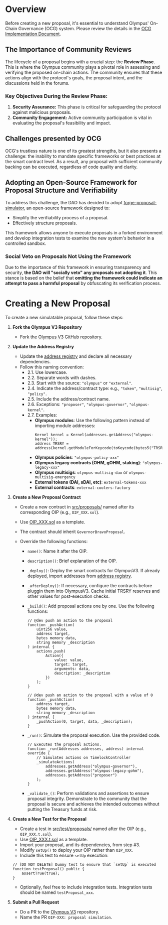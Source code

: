# Overview

Before creating a new proposal, it's essential to understand Olympus' On-Chain Governance (OCG) system. Please review the details in the [OCG Implementation Document](./OCG.md).

## The Importance of Community Reviews

The lifecycle of a proposal begins with a crucial step: the **Review Phase**. This is where the Olympus community plays a pivotal role in assessing and verifying the proposed on-chain actions. The community ensures that these actions align with the protocol's goals, the proposal intent, and the discussions held in the forums.

### Key Objectives During the Review Phase:

1. **Security Assurance:** This phase is critical for safeguarding the protocol against malicious proposals.
2. **Community Engagement:** Active community participation is vital in evaluating the proposal's feasibility and impact.

## Challenges presented by OCG

OCG's trustless nature is one of its greatest strengths, but it also presents a challenge: the inability to mandate specific frameworks or best practices at the smart contract level. As a result, any proposal with sufficient community backing can be executed, regardless of code quality and clarity.

## Adopting an Open-Source Framework for Proposal Structure and Verifiability

To address this challenge, the DAO has decided to adopt [forge-proposal-simulator](https://solidity-labs.gitbook.io/forge-proposal-simulator/), an open-source framework designed to:

-   Simplify the verifiability process of a proposal.
-   Effectively structure proposals.

This framework allows anyone to execute proposals in a forked environment and develop integration tests to examine the new system's behavior in a controlled sandbox.

### Social Veto on Proposals Not Using the Framework

Due to the importance of this framework in ensuring transparency and security, **the DAO will "socially veto" any proposals not adopting it**. This stance is based on the belief that **omitting the framework could indicate an attempt to pass a harmful proposal** by obfuscating its verification process.

# Creating a New Proposal

To create a new simulatable proposal, follow these steps:

1. **Fork the Olympus V3 Repository**

    - Fork the [Olympus V3](https://github.com/OlympusDAO/olympus-v3) GitHub repository.

2. **Update the Address Registry**

    - Update the [address registry](./addresses.json) and declare all necessary dependencies.
    - Follow this naming convention:
        - 2.1. Use lowercase.
        - 2.2. Separate words with dashes.
        - 2.3. Start with the source: `"olympus"` or `"external"`.
        - 2.4. Indicate the address/contract type: e.g., `"token"`, `"multisig"`, `"policy"`.
        - 2.5. Include the address/contract name.
        - 2.6. Exceptions: `"proposer"`, `"olympus-governor"`, `"olympus-kernel"`.
        - 2.7. Examples:
            - **Olympus modules**: Use the following pattern instead of importing module addresses:
                ```solidity
                Kernel kernel = Kernel(addresses.getAddress("olympus-kernel"));
                address TRSRY = address(kernel.getModuleForKeycode(toKeycode(bytes5("TRSRY"))));
                ```
            - **Olympus policies**: `"olympus-policy-xxx"`
            - **Olympus legacy contracts (OHM, gOHM, staking)**: `"olympus-legacy-xxx"`
            - **Olympus multisigs**: `olympus-multisig-dao` or `olympus-multisig-emergency`
            - **External tokens (DAI, sDAI, etc)**: `external-tokens-xxx`
            - **External contracts**: `external-coolers-factory`

3. **Create a New Proposal Contract**

    - Create a new contract in [src/proposals/](./) named after its corresponding OIP (e.g., `OIP_XXX.sol`).
    - Use [OIP_XXX.sol](./OIP_XXX.sol) as a template.
    - The contract should inherit `GovernorBravoProposal`.
    - Override the following functions:

        - `name()`: Name it after the OIP.
        - `description()`: Brief explanation of the OIP.
        - `_deploy()`: Deploy the smart contracts for OlympusV3. If already deployed, import addresses from [address registry](./addresses.json).
        - `_afterDeploy()`: If necessary, configure the contracts before pluggin them into OlympusV3. Cache initial TRSRY reserves and other values for post-execution checks.
        - `_build()`: Add proposal actions one by one. Use the following functions:

            ```solidity
            // @dev push an action to the proposal
            function _pushAction(
                uint256 value,
                address target,
                bytes memory data,
                string memory _description
            ) internal {
                actions.push(
                    Action({
                        value: value,
                        target: target,
                        arguments: data,
                        description: _description
                    })
                );
            }

            // @dev push an action to the proposal with a value of 0
            function _pushAction(
                address target,
                bytes memory data,
                string memory _description
            ) internal {
                _pushAction(0, target, data, _description);
            }
            ```

        - `_run()`: Simulate the proposal execution. Use the provided code.

            ```solidity
            // Executes the proposal actions.
            function _run(Addresses addresses, address) internal override {
                // Simulates actions on TimelockController
                _simulateActions(
                    addresses.getAddress("olympus-governor"),
                    addresses.getAddress("olympus-legacy-gohm"),
                    addresses.getAddress("proposer")
                );
            }
            ```

        - `_validate_()`: Perform validations and assertions to ensure proposal integrity. Demonstrate to the community that the proposal is secure and achieves the intended outcomes without putting the Treasury funds at risk.

4. **Create a New Test for the Proposal**

    - Create a test in [src/test/proposals/](../test/proposals) named after the OIP (e.g., `OIP_XXX.t.sol`).
    - Use [OIP_XXX.t.sol](../test/proposals/OIP_XXX.t.sol) as a template.
    - Import your proposal, and its dependencies, from step #3.
    - Modify `setUp()` to deploy your OIP rather than `OIP_XXX`.
    - Include this test to ensure `setUp` execution:

    ```solidity
    // [DO NOT DELETE] Dummy test to ensure that `setUp` is executed
    function testProposal() public {
        assertTrue(true);
    }
    ```

    - Optionally, feel free to include integration tests. Integration tests should be named `testProposal_xxx`.

5. **Submit a Pull Request**
    - Do a PR to the [Olympus V3](https://github.com/OlympusDAO/olympus-v3) repository.
    - Name the PR `OIP-XXX: proposal simulation`.
